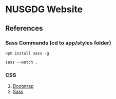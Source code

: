 # NUSGDG Website

## References

### Sass Commands (cd to app/styles folder)
```
npm install sass -g
```
```
sass --watch .
```

### CSS
1. [Bootstrap](https://react-bootstrap.github.io/docs/getting-started/introduction)
2. [Sass](https://sass-lang.com/guide/)



